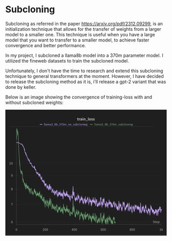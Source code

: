# Subcloning

Subcloning as referred in the paper https://arxiv.org/pdf/2312.09299, is an initialization technique that allows for the transfer of weights from a larger model to a smaller one. This technique is useful when you have a large model that you want to transfer to a smaller model, to achieve faster convergence and better performance.

In my project, I subcloned a llama8b model into a 370m parameter model. I utilized the fineweb datasets to train the subcloned model. 

Unfortunately, I don't have the time to research and extend this subcloning technique to general transformers at the moment. However, I have decided to release the subcloning method as it is, i'll release a gpt-2 variant that was done by keller.

Below is an image showing the convergence of training-loss with and without subcloned weights:

![Training Loss Convergence](subcloning_llama8b_to_300m.png)
